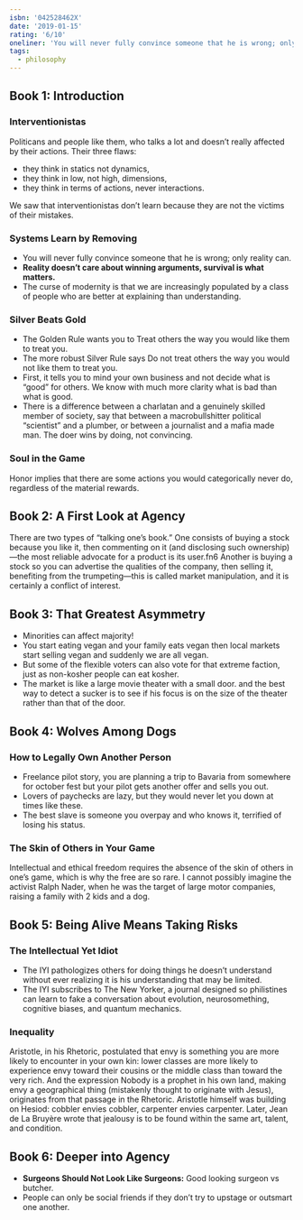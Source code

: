 ```yaml
---
isbn: '042528462X'
date: '2019-01-15'
rating: '6/10'
oneliner: 'You will never fully convince someone that he is wrong; only reality can.'
tags:
  - philosophy
---
```


## Book 1: Introduction

### Interventionistas

Politicans and people like them, who talks a lot and doesn’t really affected by their actions. Their three flaws:

- they think in statics not dynamics,
- they think in low, not high, dimensions,
- they think in terms of actions, never interactions.

We saw that interventionistas don’t learn because they are not the victims of their mistakes.

### Systems Learn by Removing

- You will never fully convince someone that he is wrong; only reality can.
- **Reality doesn’t care about winning arguments, survival is what matters.**
- The curse of modernity is that we are increasingly populated by a class of people who are better at explaining than understanding.

### Silver Beats Gold

- The Golden Rule wants you to Treat others the way you would like them to treat you.
- The more robust Silver Rule says Do not treat others the way you would not like them to treat you.
- First, it tells you to mind your own business and not decide what is “good” for others. We know with much more clarity what is bad than what is good.
- There is a difference between a charlatan and a genuinely skilled member of society, say that between a macrobullshitter political “scientist” and a plumber, or between a journalist and a mafia made man. The doer wins by doing, not convincing.

### Soul in the Game

Honor implies that there are some actions you would categorically never do, regardless of the material rewards.

## Book 2: A First Look at Agency

There are two types of “talking one’s book.” One consists of buying a stock because you like it, then commenting on it (and disclosing such ownership)—the most reliable advocate for a product is its user.fn6 Another is buying a stock so you can advertise the qualities of the company, then selling it, benefiting from the trumpeting—this is called market manipulation, and it is certainly a conflict of interest.

## Book 3: That Greatest Asymmetry

- Minorities can affect majority!
- You start eating vegan and your family eats vegan then local markets start selling vegan and suddenly we are all vegan.
- But some of the flexible voters can also vote for that extreme faction, just as non-kosher people can eat kosher.
- The market is like a large movie theater with a small door. and the best way to detect a sucker is to see if his focus is on the size of the theater rather than that of the door.

## Book 4: Wolves Among Dogs

### How to Legally Own Another Person

- Freelance pilot story, you are planning a trip to Bavaria from somewhere for october fest but your pilot gets another offer and sells you out.
- Lovers of paychecks are lazy, but they would never let you down at times like these.
- The best slave is someone you overpay and who knows it, terrified of losing his status.

### The Skin of Others in Your Game

Intellectual and ethical freedom requires the absence of the skin of others in one’s game, which is why the free are so rare. I cannot possibly imagine the activist Ralph Nader, when he was the target of large motor companies, raising a family with 2 kids and a dog.

## Book 5: Being Alive Means Taking Risks

### The Intellectual Yet Idiot

- The IYI pathologizes others for doing things he doesn’t understand without ever realizing it is his understanding that may be limited.
- The IYI subscribes to The New Yorker, a journal designed so philistines can learn to fake a conversation about evolution, neurosomething, cognitive biases, and quantum mechanics.

### Inequality

Aristotle, in his Rhetoric, postulated that envy is something you are more likely to encounter in your own kin: lower classes are more likely to experience envy toward their cousins or the middle class than toward the very rich. And the expression Nobody is a prophet in his own land, making envy a geographical thing (mistakenly thought to originate with Jesus), originates from that passage in the Rhetoric. Aristotle himself was building on Hesiod: cobbler envies cobbler, carpenter envies carpenter. Later, Jean de La Bruyère wrote that jealousy is to be found within the same art, talent, and condition.

## Book 6: Deeper into Agency

- **Surgeons Should Not Look Like Surgeons:** Good looking surgeon vs butcher.
- People can only be social friends if they don’t try to upstage or outsmart one another.
